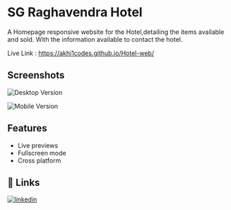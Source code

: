 
# SG Raghavendra Hotel

A Homepage responsive website for the Hotel,detailing the items available and sold. With the information available to contact the hotel.

Live Link : https://akhi1codes.github.io/Hotel-web/

## Screenshots
![Desktop Version](https://github.com/Ar-Akhil/Hotel-web/blob/master/images/hotel-desktop.png)

![Mobile Version](https://github.com/Ar-Akhil/Hotel-web/blob/master/images/hotel-mobile.png)

## Features

- Live previews
- Fullscreen mode
- Cross platform


## 🔗 Links

[![linkedin](https://img.shields.io/badge/linkedin-0A66C2?style=for-the-badge&logo=linkedin&logoColor=white)](https://www.linkedin.com/in/akhil-reddy-155450242)



